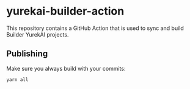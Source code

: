 # yurekai-builder-action

This repository contains a GitHub Action that is used to sync and build Builder YurekAI projects.

## Publishing

Make sure you always build with your commits:

    yarn all
